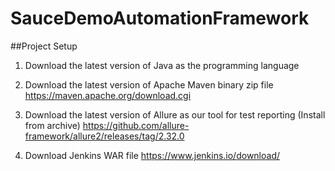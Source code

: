 # SauceDemoAutomationFramework

##Project Setup
1. Download the latest version of Java as the programming language
2. Download the latest version of Apache Maven binary zip file
   https://maven.apache.org/download.cgi
  
4. Download the latest version of Allure as our tool for test reporting (Install from archive)
   https://github.com/allure-framework/allure2/releases/tag/2.32.0

5. Download Jenkins WAR file
   https://www.jenkins.io/download/


